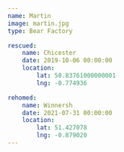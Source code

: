 ```yaml
---
name: Martin
image: martin.jpg
type: Bear Factory

rescued:
    name: Chicester
    date: 2019-10-06 00:00:00
    location:
        lat: 50.83761000000001
        lng: -0.774936

rehomed:
    name: Winnersh
    date: 2021-07-31 00:00:00
    location:
        lat: 51.427078
        lng: -0.879020
---
```

